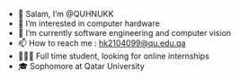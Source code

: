 - 👋 Salam, I’m @QUHNUKK
- 👀 I’m interested in computer hardware
- 🌱 I’m currently software engineering and computer vision
- 📫 How to reach me : hk2104099@qu.edu.qa
- 👨🏾‍🎓 Full time student, looking for online internships
- 🎓 Sophomore at Qatar University
